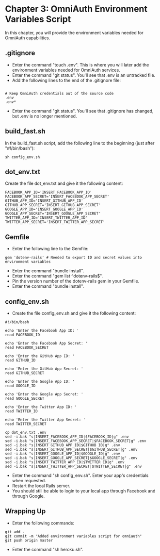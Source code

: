 # Chapter 3: OmniAuth Environment Variables Script

In this chapter, you will provide the environment variables needed for OmniAuth capabilities.

## .gitignore
* Enter the command "touch .env".  This is where you will later add the environment variables needed for OmniAuth services.
* Enter the command "git status".  You'll see that .env is an untracked file.
* Add the following lines to the end of the .gitignore file:
```

# Keep OmniAuth credentials out of the source code
.env
.env*
```
* Enter the command "git status".  You'll see that .gitignore has changed, but .env is no longer mentioned.

## build_fast.sh
In the build_fast.sh script, add the following line to the beginning (just after "#!/bin/bash"):
```
sh config_env.sh
```

## dot_env.txt
Create the file dot_env.txt and give it the following content:
```
FACEBOOK_APP_ID='INSERT_FACEBOOK_APP_ID'
FACEBOOK_APP_SECRET='INSERT_FACEBOOK_APP_SECRET'
GITHUB_APP_ID='INSERT_GITHUB_APP_ID'
GITHUB_APP_SECRET='INSERT_GITHUB_APP_SECRET'
GOOGLE_APP_ID='INSERT_GOOGLE_APP_ID'
GOOGLE_APP_SECRET='INSERT_GOOGLE_APP_SECRET'
TWITTER_APP_ID='INSERT_TWITTER_APP_ID'
TWITTER_APP_SECRET='INSERT_TWITTER_APP_SECRET'
```

## Gemfile
* Enter the following line to the Gemfile:
```
gem 'dotenv-rails' # Needed to export ID and secret values into environment variables
```
* Enter the command "bundle install".
* Enter the command "gem list ^dotenv-rails$".
* Pin the version number of the dotenv-rails gem in your Gemfile.
* Enter the command "bundle install".

## config_env.sh
* Create the file config_env.sh and give it the following content:
```
#!/bin/bash

echo 'Enter the Facebook App ID: '
read FACEBOOK_ID

echo 'Enter the Facebook App Secret: '
read FACEBOOK_SECRET

echo 'Enter the GitHub App ID: '
read GITHUB_ID

echo 'Enter the GitHub App Secret: '
read GITHUB_SECRET

echo 'Enter the Google App ID: '
read GOOGLE_ID

echo 'Enter the Google App Secret: '
read GOOGLE_SECRET

echo 'Enter the Twitter App ID: '
read TWITTER_ID

echo 'Enter the Twitter App Secret: '
read TWITTER_SECRET

cp dot_env.txt .env
sed -i.bak "s|INSERT_FACEBOOK_APP_ID|$FACEBOOK_ID|g" .env
sed -i.bak "s|INSERT_FACEBOOK_APP_SECRET|$FACEBOOK_SECRET|g" .env
sed -i.bak "s|INSERT_GITHUB_APP_ID|$GITHUB_ID|g" .env
sed -i.bak "s|INSERT_GITHUB_APP_SECRET|$GITHUB_SECRET|g" .env
sed -i.bak "s|INSERT_GOOGLE_APP_ID|$GOOGLE_ID|g" .env
sed -i.bak "s|INSERT_GOOGLE_APP_SECRET|$GOOGLE_SECRET|g" .env
sed -i.bak "s|INSERT_TWITTER_APP_ID|$TWITTER_ID|g" .env
sed -i.bak "s|INSERT_TWITTER_APP_SECRET|$TWITTER_SECRET|g" .env

```
* Enter the command "sh config_env.sh".  Enter your app's credentials when requested.
* Restart the local Rails server.
* You should still be able to login to your local app through Facebook and through Google.

## Wrapping Up
* Enter the following commands:
```
git add .
git commit -m "Added environment variables script for omniauth"
git push origin master
```
* Enter the command "sh heroku.sh".
